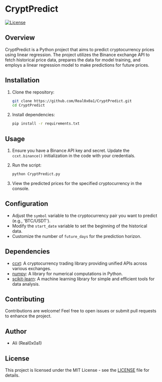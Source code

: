 # CryptPredict

[![License](https://img.shields.io/badge/License-MIT-blue.svg)](https://opensource.org/licenses/MIT) 

## Overview
CryptPredict is a Python project that aims to predict cryptocurrency prices using linear regression. The project utilizes the Binance exchange API to fetch historical price data, prepares the data for model training, and employs a linear regression model to make predictions for future prices.

## Installation
1. Clone the repository:
   ```bash
   git clone https://github.com/Real0x0a1/CryptPredict.git
   cd CryptPredict
   ```

2. Install dependencies:
   ```bash
   pip install -r requirements.txt
   ```

## Usage
1. Ensure you have a Binance API key and secret. Update the `ccxt.binance()` initialization in the code with your credentials.

2. Run the script:
   ```bash
   python CryptPredict.py
   ```

3. View the predicted prices for the specified cryptocurrency in the console.

## Configuration
- Adjust the `symbol` variable to the cryptocurrency pair you want to predict (e.g., 'BTC/USDT').
- Modify the `start_date` variable to set the beginning of the historical data.
- Customize the number of `future_days` for the prediction horizon.

## Dependencies
- [ccxt](https://github.com/ccxt/ccxt): A cryptocurrency trading library providing unified APIs across various exchanges.
- [numpy](https://numpy.org/): A library for numerical computations in Python.
- [scikit-learn](https://scikit-learn.org/): A machine learning library for simple and efficient tools for data analysis.

## Contributing
Contributions are welcome! Feel free to open issues or submit pull requests to enhance the project.

## Author
- Ali (Real0x0a1)

## License
This project is licensed under the MIT License - see the [LICENSE](LICENSE) file for details.
